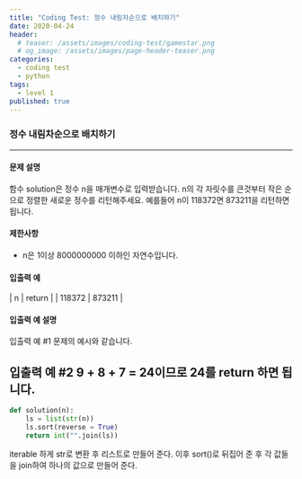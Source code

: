 ```yaml
---
title: "Coding Test: 정수 내림차순으로 배치하기"
date: 2020-04-24
header:
  # teaser: /assets/images/coding-test/gamestar.png
  # og_image: /assets/images/page-header-teaser.png
categories:
  - coding test
  - python
tags:
  - level 1
published: true
---
```


###  정수 내림차순으로 배치하기

---

#### 문제 설명

함수 solution은 정수 n을 매개변수로 입력받습니다. n의 각 자릿수를 큰것부터 작은 순으로 정렬한 새로운 정수를 리턴해주세요. 예를들어 n이 118372면 873211을 리턴하면 됩니다.

#### 제한사항

- n은 1이상 8000000000 이하인 자연수입니다.

#### 입출력 예

| n |	return |
| 118372	 | 873211 |

#### 입출력 예 설명

입출력 예 #1
문제의 예시와 같습니다.

입출력 예 #2
9 + 8 + 7 = 24이므로 24를 return 하면 됩니다.
---

```python
def solution(n):
    ls = list(str(n))
    ls.sort(reverse = True)
    return int("".join(ls))
```

iterable 하게 str로 변환 후 리스트로 만들어 준다. 이후 sort()로 뒤집어 준 후 각 값들을 join하여 하나의 값으로 만들어 준다.
